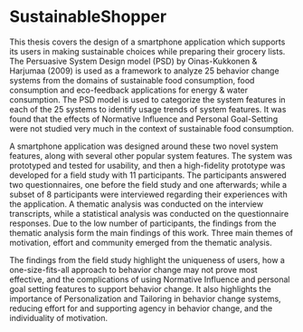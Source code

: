 # SustainableShopper

This thesis covers the design of a smartphone application which supports its users in making sustainable choices
while preparing their grocery lists. The Persuasive System Design model (PSD) by Oinas-Kukkonen & Harjumaa (2009)
is used as a framework to analyze 25 behavior change systems from the domains of sustainable food consumption, food 
consumption and eco-feedback applications for energy & water consumption. The PSD model is used to categorize the
system features in each of the 25 systems to identify usage trends of system features. It was found that the effects
of Normative Influence and Personal Goal-Setting were not studied very much in the context of sustainable food consumption.

A smartphone application was designed around these two novel system features, along with several other popular system features.
The system was prototyped and tested for usability, and then a high-fidelity prototype was developed for a field study with
11 participants. The participants answered two questionnaires, one before the field study and one afterwards; while a subset
of 8 participants were interviewed regarding their experiences with the application. A thematic analysis was conducted on the
interview transcripts, while a statistical analysis was conducted on the questionnaire responses. Due to the low number of
participants, the findings from the thematic analysis form the main findings of this work. Three main themes of motivation,
effort and community emerged from the thematic analysis. 

The findings from the field study highlight the uniqueness of users, how a one-size-fits-all approach to behavior change may
not prove most effective, and the complications of using Normative Influence and personal goal setting features to support behavior
change. It also highlights the importance of Personalization and Tailoring in behavior change systems, reducing effort for and
supporting agency in behavior change, and the individuality of motivation.
